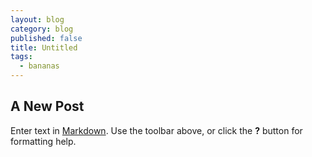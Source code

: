 ```yaml
---
layout: blog
category: blog
published: false
title: Untitled
tags: 
  - bananas
---
```


## A New Post

Enter text in [Markdown](http://daringfireball.net/projects/markdown/). Use the toolbar above, or click the **?** button for formatting help.